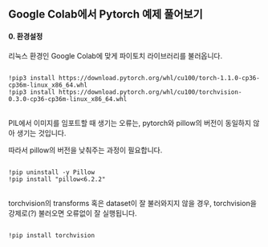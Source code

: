 ## Google Colab에서 Pytorch 예제 풀어보기

#### 0. 환경설정

리눅스 환경인 Google Colab에 맞게 파이토치 라이브러리를 불러옵니다. 
<pre>
<code>
!pip3 install https://download.pytorch.org/whl/cu100/torch-1.1.0-cp36-cp36m-linux_x86_64.whl
!pip3 install https://download.pytorch.org/whl/cu100/torchvision-0.3.0-cp36-cp36m-linux_x86_64.whl
</code>
</pre>

PIL에서 이미지를 임포트할 때 생기는 오류는, pytorch와 pillow의 버전이 동일하지 않아 생기는 것입니다.

따라서 pillow의 버전을 낮춰주는 과정이 필요합니다. 
<pre>
<code>
!pip uninstall -y Pillow
!pip install "pillow<6.2.2"
</code>
</pre>

torchvision의 transforms 혹은 dataset이 잘 불러와지지 않을 경우, torchvision을 강제로(?) 불러오면 오류없이 잘 실행됩니다. 
<pre>
<code>
!pip install torchvision
</code>
</pre>
